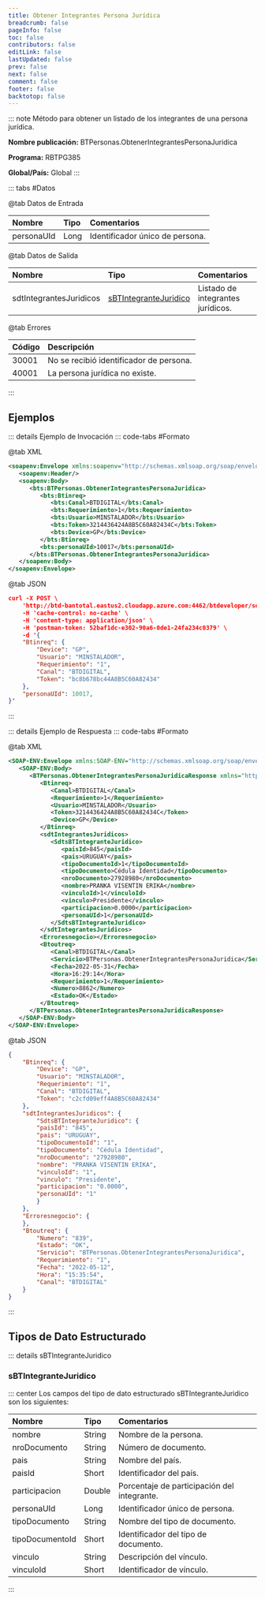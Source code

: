 ```yaml
---
title: Obtener Integrantes Persona Jurídica
breadcrumb: false
pageInfo: false
toc: false
contributors: false
editLink: false
lastUpdated: false
prev: false
next: false
comment: false
footer: false
backtotop: false
---
```


<!-- ABRE DATOS DEL MÉTODO -->
::: note Método para obtener un listado de los integrantes de una persona jurídica.

**Nombre publicación:** BTPersonas.ObtenerIntegrantesPersonaJuridica

**Programa:** RBTPG385

**Global/País:** Global
:::
<!-- CIERRA DATOS DEL MÉTODO -->

<!-- ABRE TABLA DE DATOS -->
::: tabs #Datos 

@tab Datos de Entrada

Nombre | Tipo | Comentarios
:--------- | :--------- | :---------
personaUId | Long | Identificador único de persona.

@tab Datos de Salida

Nombre | Tipo | Comentarios
:--------- | :----------- | :-----------
sdtIntegrantesJuridicos | [sBTIntegranteJuridico](#sbtintegrantejuridico) | Listado de integrantes jurídicos.

@tab Errores

Código | Descripción
:--------- | :-----------
30001 | No se recibió identificador de persona.
40001 | La persona jurídica no existe.
::: 
<!-- CIERRA TABLA DE DATOS -->

## **Ejemplos**

<!-- ABRE EJEMPLO DE INVOCACIÓN -->
::: details Ejemplo de Invocación 
::: code-tabs #Formato

@tab XML
```xml
<soapenv:Envelope xmlns:soapenv="http://schemas.xmlsoap.org/soap/envelope/" xmlns:bts="http://uy.com.dlya.bantotal/BTSOA/">
   <soapenv:Header/>
   <soapenv:Body>
      <bts:BTPersonas.ObtenerIntegrantesPersonaJuridica>
         <bts:Btinreq>
            <bts:Canal>BTDIGITAL</bts:Canal>
            <bts:Requerimiento>1</bts:Requerimiento>
            <bts:Usuario>MINSTALADOR</bts:Usuario>
            <bts:Token>3214436424A8B5C60A82434C</bts:Token>
            <bts:Device>GP</bts:Device>
         </bts:Btinreq>
         <bts:personaUId>10017</bts:personaUId>
      </bts:BTPersonas.ObtenerIntegrantesPersonaJuridica>
   </soapenv:Body>
</soapenv:Envelope>
```

@tab JSON
```json
curl -X POST \
    'http://btd-bantotal.eastus2.cloudapp.azure.com:4462/btdeveloper/servlet/com.dlya.bantotal.odwsbt_BTPersonas?ObtenerIntegrantesPersonaJuridica' \
    -H 'cache-control: no-cache' \
    -H 'content-type: application/json' \
    -H 'postman-token: 52baf1dc-e302-90a6-0de1-24fa234c0379' \
    -d '{
    "Btinreq": {
        "Device": "GP",
        "Usuario": "MINSTALADOR",
        "Requerimiento": "1",
        "Canal": "BTDIGITAL",
        "Token": "bc8b678bc44A8B5C60A82434"
    },
    "personaUId": 10017,
}'
```
:::
<!-- CIERRA EJEMPLO DE INVOCACIÓN -->

<!-- ABRE EJEMPLO DE RESPUESTA -->
::: details Ejemplo de Respuesta 
::: code-tabs #Formato

@tab XML
```xml
<SOAP-ENV:Envelope xmlns:SOAP-ENV="http://schemas.xmlsoap.org/soap/envelope/" xmlns:xsd="http://www.w3.org/2001/XMLSchema" xmlns:SOAP-ENC="http://schemas.xmlsoap.org/soap/encoding/" xmlns:xsi="http://www.w3.org/2001/XMLSchema-instance">
   <SOAP-ENV:Body>
      <BTPersonas.ObtenerIntegrantesPersonaJuridicaResponse xmlns="http://uy.com.dlya.bantotal/BTSOA/">
         <Btinreq>
            <Canal>BTDIGITAL</Canal>
            <Requerimiento>1</Requerimiento>
            <Usuario>MINSTALADOR</Usuario>
            <Token>3214436424A8B5C60A82434C</Token>
            <Device>GP</Device>
         </Btinreq>
         <sdtIntegrantesJuridicos>
            <SdtsBTIntegranteJuridico>
               <paisId>845</paisId>
               <pais>URUGUAY</pais>
               <tipoDocumentoId>1</tipoDocumentoId>
               <tipoDocumento>Cédula Identidad</tipoDocumento>
               <nroDocumento>27928980</nroDocumento>
               <nombre>PRANKA VISENTIN ERIKA</nombre>
               <vinculoId>1</vinculoId>
               <vinculo>Presidente</vinculo>
               <participacion>0.0000</participacion>
               <personaUId>1</personaUId>
            </SdtsBTIntegranteJuridico>
         </sdtIntegrantesJuridicos>
         <Erroresnegocio></Erroresnegocio>
         <Btoutreq>
            <Canal>BTDIGITAL</Canal>
            <Servicio>BTPersonas.ObtenerIntegrantesPersonaJuridica</Servicio>
            <Fecha>2022-05-31</Fecha>
            <Hora>16:29:14</Hora>
            <Requerimiento>1</Requerimiento>
            <Numero>8862</Numero>
            <Estado>OK</Estado>
         </Btoutreq>
      </BTPersonas.ObtenerIntegrantesPersonaJuridicaResponse>
   </SOAP-ENV:Body>
</SOAP-ENV:Envelope>
```

@tab JSON
```json
{
    "Btinreq": {
        "Device": "GP",
        "Usuario": "MINSTALADOR",
        "Requerimiento": "1",
        "Canal": "BTDIGITAL",
        "Token": "c2cfd09eff4A8B5C60A82434"
    },
    "sdtIntegrantesJuridicos": {
        "SdtsBTIntegranteJuridico": {
        "paisId": "845",
        "pais": "URUGUAY",
        "tipoDocumentoId": "1",
        "tipoDocumento": "Cédula Identidad",
        "nroDocumento": "27928980",
        "nombre": "PRANKA VISENTIN ERIKA",
        "vinculoId": "1",
        "vinculo": "Presidente",
        "participacion": "0.0000",
        "personaUId": "1"
        }
    },
    "Erroresnegocio": {
    },
    "Btoutreq": {
        "Numero": "839",
        "Estado": "OK",
        "Servicio": "BTPersonas.ObtenerIntegrantesPersonaJuridica",
        "Requerimiento": "1",
        "Fecha": "2022-05-12",
        "Hora": "15:35:54",
        "Canal": "BTDIGITAL"
    }
}
```
::: 
<!-- CIERRA EJEMPLO DE RESPUESTA -->

## **Tipos de Dato Estructurado**

<!-- ABRE SDT -->
::: details sBTIntegranteJuridico  

### sBTIntegranteJuridico

::: center 
Los campos del tipo de dato estructurado sBTIntegranteJuridico son los siguientes: 

Nombre | Tipo | Comentarios 
:--------- | :----------- | :----------- 
nombre | String | Nombre de la persona. 
nroDocumento | String | Número de documento. 
pais | String | Nombre del país. 
paisId | Short | Identificador del país. 
participacion | Double | Porcentaje de participación del integrante. 
personaUId | Long | Identificador único de persona. 
tipoDocumento | String | Nombre del tipo de documento. 
tipoDocumentoId | Short | Identificador del tipo de documento. 
vinculo | String | Descripción del vínculo. 
vinculoId | Short | Identificador de vínculo. 
:::
<!-- CIERRA SDT -->